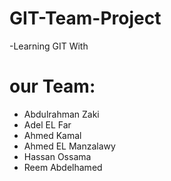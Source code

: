 # GIT-Team-Project

-Learning GIT With 

# our Team:

* Abdulrahman Zaki
* Adel EL Far
* Ahmed Kamal
* Ahmed EL Manzalawy
* Hassan Ossama
* Reem Abdelhamed
